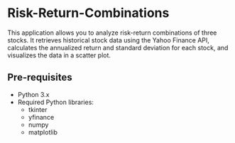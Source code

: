 # Risk-Return-Combinations

This application allows you to analyze risk-return combinations of three stocks. It retrieves historical stock data using the Yahoo Finance API, calculates the annualized return and standard deviation for each stock, and visualizes the data in a scatter plot.

## Pre-requisites

- Python 3.x
- Required Python libraries:
  - tkinter
  - yfinance
  - numpy
  - matplotlib
